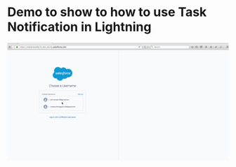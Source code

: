 

# Demo to show to how to use Task Notification in Lightning

![alt tag](https://github.com/mohan-chinnappan-n/aura-if-test/blob/master/task-notification/task-notification.gif)

 
